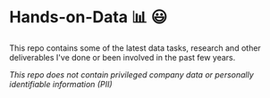# Hands-on-Data 📊 😃

This repo contains some of the latest data tasks, research and other deliverables I've done or been involved in the past few years.

_This repo does not contain privileged company data or personally identifiable information (PII)_
